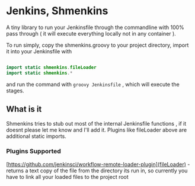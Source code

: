 # Jenkins, Shmenkins

A tiny library to run your Jenkinsfile through the commandline with 100% pass through ( it will execute everything locally not in any container ).

To run simply, copy the shmenkins.groovy to your project directory, import it into your Jenkinsfile with

```java

import static shmenkins.fileLoader
import static shmenkins.*

```

and run the command with `groovy Jenkinsfile` , which will execute the stages.

## What is it

Shmenkins tries to stub out most of the internal Jenkinsfile functions , if it doesnt please let me know and I'll add it.  Plugins like fileLoader above are additional static imports.

### Plugins Supported

[https://github.com/jenkinsci/workflow-remote-loader-plugin](fileLoader) - returns a text copy of the file from the directory its run in, so currently you have to link all your loaded files to the project root